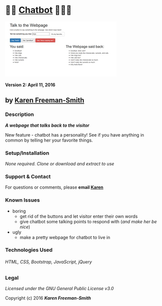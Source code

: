 # :lips::speech_balloon: [Chatbot](http://karenfreemansmith.github.io/chatbot) :hear_no_evil::see_no_evil::speak_no_evil:
![project screenshot](/img/screenshot.jpg)

__Version 2: April 11, 2016__

## by [Karen Freeman-Smith](http://karenfreemansmith.github.io)

### Description
__*A webpage that talks back to the visitor*__

New feature - chatbot has a personality! See if you have anything in common
by telling her your favorite things.

### Setup/Installation
*None required. Clone or download and extract to use*

### Support & Contact
For questions or comments, please __email [Karen](karenfreemansmith@gmail.com)__

### Known Issues
* boring
  * get rid of the buttons and let visitor enter their own words
  * give chatbot some talking points to respond with (*and make her be nice*)
* ugly
  * make a pretty webpage for chatbot to live in

### Technologies Used
###### HTML, CSS, Bootstrap, JavaScript, jQuery

### Legal
*Licensed under the GNU General Public License v3.0*

Copyright (c) 2016 **_Karen Freeman-Smith_**

